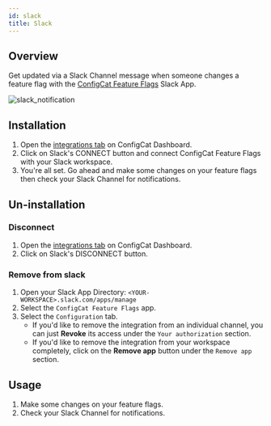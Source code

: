 ```yaml
---
id: slack
title: Slack
---
```


## Overview

Get updated via a Slack Channel message when someone changes a feature flag with the <a href="https://configcat.slack.com/apps/A011CN2QZJB-configcat-feature-flags" target="_blank">ConfigCat Feature Flags</a> Slack App.

![slack_notification](assets/slack/notification.png)

## Installation

1. Open the <a href="https://app.configcat.com/product/integrations" target="_blank">integrations tab</a> on ConfigCat Dashboard.
1. Click on Slack's CONNECT button and connect ConfigCat Feature Flags with your Slack workspace.
1. You're all set. Go ahead and make some changes on your feature flags then check your Slack Channel for notifications.

## Un-installation
### Disconnect
1. Open the <a href="https://app.configcat.com/product/integrations" target="_blank">integrations tab</a> on ConfigCat Dashboard.
1. Click on Slack's DISCONNECT button.

### Remove from slack
1. Open your Slack App Directory: `<YOUR-WORKSPACE>.slack.com/apps/manage`
2. Select the `ConfigCat Feature Flags` app.
3. Select the `Configuration` tab.
   - If you'd like to remove the integration from an individual channel, you can just **Revoke** its access under the `Your authorization` section.
   - If you'd like to remove the integration from your workspace completely, click on the **Remove app** button under the `Remove app` section.


## Usage
1. Make some changes on your feature flags.
1. Check your Slack Channel for notifications.